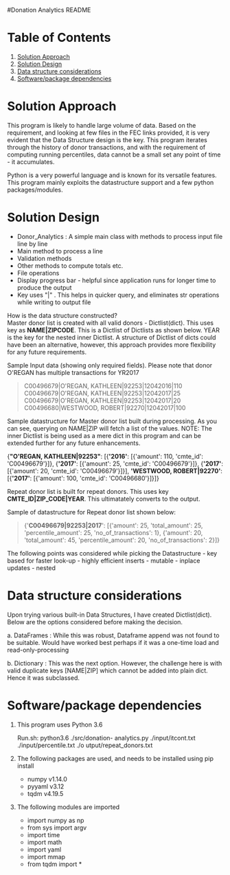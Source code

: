 
#Donation Analytics README

# Table of Contents
1. [Solution Approach](README.md#approach)
2. [Solution Design](README.md#solution-design)
3. [Data structure considerations ](README.md#datastructures)
4. [Software/package dependencies ](README.md#dependencies)

# Solution Approach

This program is likely to handle large volume of data. Based on the requirement, and looking at few files in the FEC links provided, it is very evident that the Data Structure design is the key. This program iterates through the history of donor transactions, and with the requirement of computing running percentiles, data cannot be a small set any point of time - it accumulates.

Python is a very powerful language and is known for its versatile features. This program mainly exploits the datastructure support and a few python packages/modules.

# Solution Design

- Donor_Analytics : A simple main class with methods to process input file line by line  
- Main method to process a line
- Validation methods
- Other methods to compute totals etc.
- File operations
- Display progress bar - helpful since application runs for longer time to produce the output
- Key uses "|" . This helps in quicker query, and eliminates str operations while writing to output file

How is the data structure constructed?  
Master donor list is created with all valid donors - Dictlist(dict). This uses key as **NAME|ZIPCODE**. This is a Dictlist of Dictlists as shown below. YEAR is the key for the nested inner Dictlist.
A structure of Dictlist of dicts could have been an alternative, however, this approach provides more flexibility for any future requirements. 

Sample Input data (showing only required fields). Please note that donor O'REGAN has multiple transactions for YR2017
> C00496679|O'REGAN, KATHLEEN|92253|12042016|110
> C00496679|O'REGAN, KATHLEEN|92253|12042017|25   
> C00496679|O'REGAN, KATHLEEN|92253|12042017|20   
> C00496680|WESTWOOD, ROBERT|92270|12042017|100    

Sample datastructure for Master donor list built during processing. As you can see, querying on NAME|ZIP will fetch a list of the values. 
NOTE: The inner Dictlist is being used as a mere dict in this program and can be extended further for any future enhancements.

{**"O'REGAN, KATHLEEN|92253"**: [{**'2016'**: [{'amount': 110, 'cmte_id': 'C00496679'}]}, {**'2017'**: [{'amount': 25, 'cmte_id': 'C00496679'}]}, {**'2017'**: [{'amount': 20, 'cmte_id': 'C00496679'}]}], **'WESTWOOD, ROBERT|92270'**: [{**'2017'**: [{'amount': 100, 'cmte_id': 'C00496680'}]}]} 


Repeat donor list is built for repeat donors. This uses key **CMTE_ID|ZIP_CODE|YEAR**. This ultimatately converts to the output.

Sample of datastructure for Repeat donor list shown below:
> {'**C00496679|92253|2017**': [{'amount': 25, 'total_amount': 25, 'percentile_amount': 25, 'no_of_transactions': 1}, {'amount': 20, 'total_amount': 45, 'percentile_amount': 20, 'no_of_transactions': 2}]}

The following points was considered while picking the Datastructure
	- key based for faster look-up
	- highly efficient inserts
	- mutable
	- inplace updates
	- nested

# Data structure considerations
Upon trying various built-in Data Structures, I have created Dictlist(dict).  Below are the options considered before making the decision.

a. DataFrames : While this was robust, Dataframe append was not found to be suitable. Would have worked best perhaps if it was a one-time load and read-only-processing

b. Dictionary : This was the next option. However, the challenge here is with valid duplicate keys [NAME|ZIP] which cannot be added into plain dict. Hence it was subclassed. 


# Software/package dependencies 

1. This program uses Python 3.6

	Run.sh:
	python3.6 ./src/donation-	analytics.py ./input/itcont.txt ./input/percentile.txt ./o	utput/repeat_donors.txt

2. The following packages are used, and needs to be installed using pip install
	- numpy v1.14.0
	- pyyaml v3.12  
	- tqdm v4.19.5

3. The following modules are imported
	- import numpy as np
	- from sys import argv
	- import time
	- import math
	- import yaml
	- import mmap
	- from tqdm import *	
	